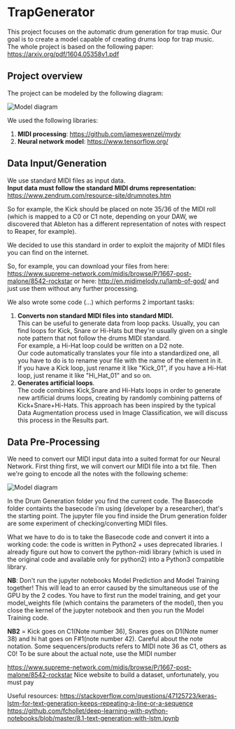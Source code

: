 # TrapGenerator
This project focuses on the automatic drum generation for trap music. Our goal is to create a model capable of creating drums loop for trap music.
<br>The whole project is based on the following paper: https://arxiv.org/pdf/1604.05358v1.pdf


## Project overview
The project can be modeled by the following diagram:


![Model diagram](https://i.imgur.com/BtYp4Sr.png)


We used the following libraries: 
1. **MIDI processing**: https://github.com/jameswenzel/mydy
2. **Neural network model**: https://www.tensorflow.org/


## Data Input/Generation
We use standard MIDI files as input data.<br> **Input data must follow the standard MIDI drums representation:** https://www.zendrum.com/resource-site/drumnotes.htm <br>

So for example, the Kick should be placed on note 35/36 of the MIDI roll (which is mapped to a C0 or C1 note, depending on your DAW, we discovered that Ableton has a different representation of notes with respect to Reaper, for example).

We decided to use this standard in order to exploit the majority of MIDI files you can find on the internet. 

So, for example, you can download your files from here: https://www.supreme-network.com/midis/browse/P/1667-post-malone/8542-rockstar or here: http://en.midimelody.ru/lamb-of-god/ and just use them without any further processing.  

We also wrote some code (...) which performs 2 important tasks:
1. **Converts non standard MIDI files into standard MIDI.** <br>This can be useful to generate data from loop packs. Usually, you can find loops for Kick, Snare or Hi-Hats but they're usually given on a single note pattern that not follow the drums MIDI standard.<br> For example, a Hi-Hat loop could be written on a D2 note. <br>Our code automatically translates your file into a standardized one, all you have to do is to rename your file with the name of the element in it. If you have a Kick loop, just rename it like "Kick_01", if you have a Hi-Hat loop, just rename it like "Hi_Hat_01" and so on.  
2. **Generates artificial loops**. <br>The code combines Kick,Snare and Hi-Hats loops in order to generate new artificial drums loops, creating by randomly combining patterns of Kick+Snare+Hi-Hats. This approach has been inspired by the typical Data Augmentation process used in Image Classification, we will discuss this process in the Results part. 

## Data Pre-Processing
We need to convert our MIDI input data into a suited format for our Neural Network. First thing first, we will convert our MIDI file into a txt file. Then we're going to encode all the notes with the following scheme:

![Model diagram](https://keunwoochoi.files.wordpress.com/2016/02/screen-shot-2016-02-23-at-10-52-12.png?w=1200)















































In the Drum Generation folder you find the current code. The Basecode folder containts the basecode i'm using (developer by a researcher), that's the starting point. The jupyter file you find inside the Drum generation folder are some experiment of checking/converting MIDI files.

What we have to do is to take the Basecode code and convert it into a working code: the code is written in Python2 + uses deprecated libraries. I already figure out how to convert the python-midi library (which is used in the original code and available only for python2) into a Python3 compatible library. 

**NB**: Don't run the jupyter notebooks Model Prediction and Model Training together! This will lead to an error caused by the simultaneous use of the GPU by the 2 codes. You have to first run the model training, and get your model_weights file (which contains the parameters of the model), then you close the kernel of the jupyter notebook and then you run the Model Training code. 

**NB2** = Kick goes on C1(Note number 36), Snares goes on D1(Note numer 38)  and hi hat goes on F#1(note number 42). Careful about the note notation. Some sequencers/products refers to MIDI note 36 as C1, others as C0! To be sure about the actual note, use the MIDI number

https://www.supreme-network.com/midis/browse/P/1667-post-malone/8542-rockstar Nice website to build a dataset, unfortunately, you must pay 

Useful resources: https://stackoverflow.com/questions/47125723/keras-lstm-for-text-generation-keeps-repeating-a-line-or-a-sequence 
https://github.com/fchollet/deep-learning-with-python-notebooks/blob/master/8.1-text-generation-with-lstm.ipynb

